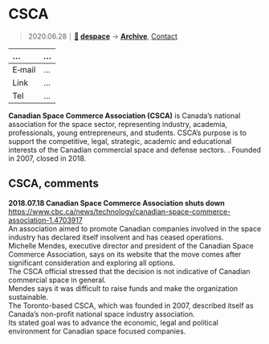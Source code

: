 # CSCA
> 2020.06.28 ┊ **[🚀](../index/index.md) [despace](index.md)** → **[Archive](faq.md)**, [Contact](contact.md)

|…|*…*|
|:--|:--|
|E‑mail| … |
|Link| … |
|Tel| … |

**Canadian Space Commerce Association (CSCA)** is Canada’s national association for the space sector, representing industry, academia, professionals, young entrepreneurs, and students. CSCA’s purpose is to support the competitive, legal, strategic, academic and educational interests of the Canadian commercial space and defense sectors. . Founded in 2007, closed in 2018.

<p style="page-break-after:always"> </p>

## CSCA, comments

**2018.07.18 Canadian Space Commerce Association shuts down**  
<https://www.cbc.ca/news/technology/canadian-space-commerce-association-1.4703917>  
An association aimed to promote Canadian companies involved in the space industry has declared itself insolvent and has ceased operations.  
Michelle Mendes, executive director and president of the Canadian Space Commerce Association, says on its website that the move comes after significant consideration and exploring all options.  
The CSCA official stressed that the decision is not indicative of Canadian commercial space in general.  
Mendes says it was difficult to raise funds and make the organization sustainable.  
The Toronto-based CSCA, which was founded in 2007, described itself as Canada’s non-profit national space industry association.  
Its stated goal was to advance the economic, legal and political environment for Canadian space focused companies.

